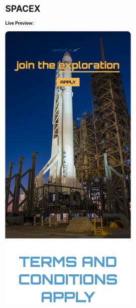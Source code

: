 <h1>SPACEX</h1>
<h4>Live Preview:</h4>
<a href="https://https://famous-gaufre-750b68.netlify.app/"><img src="/live-preview.png" alt="" width="400px" style="border-radius: 0.8em;"></a>
